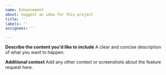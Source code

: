```yaml
---
name: Enhancement
about: Suggest an idea for this project
title: ''
labels: ''
assignees: ''

---
```


**Describe the content you'd like to include**
A clear and concise description of what you want to happen.

**Additional context**
Add any other context or screenshots about the feature request here.
